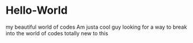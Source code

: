 # Hello-World
my beautiful world of codes
Am justa cool guy looking for a way to break into the world of codes totally new to this
